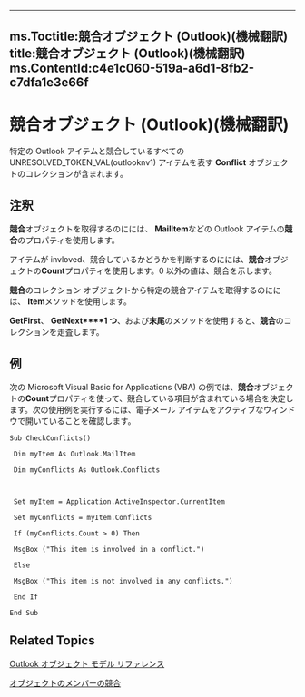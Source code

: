 

---
ms.Toctitle:競合オブジェクト (Outlook)(機械翻訳)
title:競合オブジェクト (Outlook)(機械翻訳)
ms.ContentId:c4e1c060-519a-a6d1-8fb2-c7dfa1e3e66f
---
# 競合オブジェクト (Outlook)(機械翻訳)




特定の Outlook アイテムと競合しているすべての UNRESOLVED_TOKEN_VAL(outlooknv1) アイテムを表す **Conflict** オブジェクトのコレクションが含まれます。

## 注釈
**競合**オブジェクトを取得するのにには、 **MailItem**などの Outlook アイテムの**競合**のプロパティを使用します。



アイテムが invloved、競合しているかどうかを判断するのにには、**競合**オブジェクトの**Count**プロパティを使用します。0 以外の値は、競合を示します。



**競合**のコレクション オブジェクトから特定の競合アイテムを取得するのにには、 **Item**メソッドを使用します。



**GetFirst**、 **GetNext****1 つ**、および**末尾**のメソッドを使用すると、**競合**のコレクションを走査します。



## 例
次の Microsoft Visual Basic for Applications (VBA) の例では、**競合**オブジェクトの**Count**プロパティを使って、競合している項目が含まれている場合を決定します。次の使用例を実行するには、電子メール アイテムをアクティブなウィンドウで開いていることを確認します。

```vba
Sub CheckConflicts() 
 
 Dim myItem As Outlook.MailItem 
 
 Dim myConflicts As Outlook.Conflicts 
 
 
 
 Set myItem = Application.ActiveInspector.CurrentItem 
 
 Set myConflicts = myItem.Conflicts 
 
 If (myConflicts.Count > 0) Then 
 
 MsgBox ("This item is involved in a conflict.") 
 
 Else 
 
 MsgBox ("This item is not involved in any conflicts.") 
 
 End If 
 
End Sub
```




## Related Topics

[Outlook オブジェクト モデル リファレンス](73221b13-d8d8-99b8-3394-b95dbbfd5ddc.md)

[オブジェクトのメンバーの競合](dcc61922-d119-1bb9-c175-a80a73599559.md)




